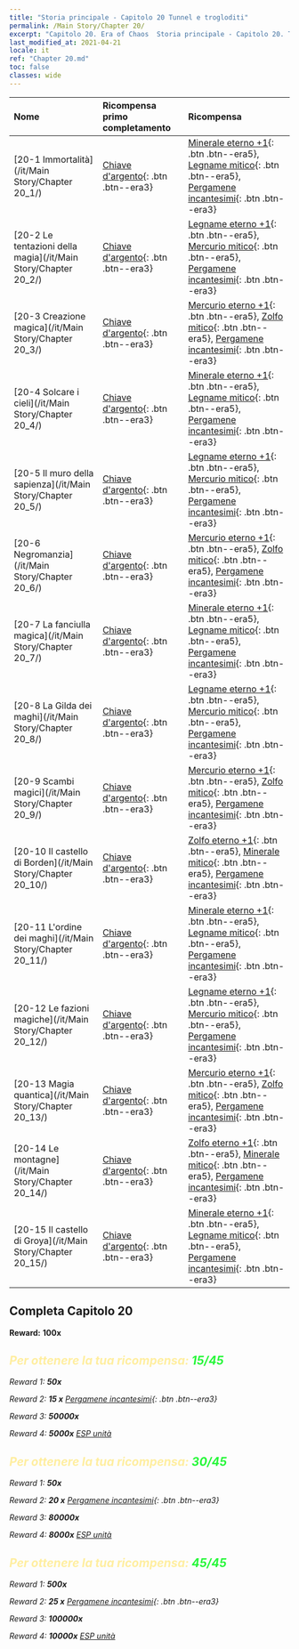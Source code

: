 ```yaml
---
title: "Storia principale - Capitolo 20 Tunnel e trogloditi"
permalink: /Main Story/Chapter 20/
excerpt: "Capitolo 20. Era of Chaos  Storia principale - Capitolo 20. Tunnel e trogloditi"
last_modified_at: 2021-04-21
locale: it
ref: "Chapter 20.md"
toc: false
classes: wide
---
```


  | Nome |  Ricompensa primo completamento | Ricompensa |
  |:------------|:------------|:------------| 
  | [20-1 Immortalità](/it/Main Story/Chapter 20_1/) | [Chiave d'argento](/it/Items/con_693/){: .btn .btn--era3} | [Minerale eterno +1](/it/Items/mat_68/){: .btn .btn--era5}, [Legname mitico](/it/Items/mat_62/){: .btn .btn--era5}, [Pergamene incantesimi](/it/Items/con_694/){: .btn .btn--era3} |
  | [20-2 Le tentazioni della magia](/it/Main Story/Chapter 20_2/) | [Chiave d'argento](/it/Items/con_693/){: .btn .btn--era3} | [Legname eterno +1](/it/Items/mat_69/){: .btn .btn--era5}, [Mercurio mitico](/it/Items/mat_63/){: .btn .btn--era5}, [Pergamene incantesimi](/it/Items/con_694/){: .btn .btn--era3} |
  | [20-3 Creazione magica](/it/Main Story/Chapter 20_3/) | [Chiave d'argento](/it/Items/con_693/){: .btn .btn--era3} | [Mercurio eterno +1](/it/Items/mat_70/){: .btn .btn--era5}, [Zolfo mitico](/it/Items/mat_64/){: .btn .btn--era5}, [Pergamene incantesimi](/it/Items/con_694/){: .btn .btn--era3} |
  | [20-4 Solcare i cieli](/it/Main Story/Chapter 20_4/) | [Chiave d'argento](/it/Items/con_693/){: .btn .btn--era3} | [Minerale eterno +1](/it/Items/mat_68/){: .btn .btn--era5}, [Legname mitico](/it/Items/mat_62/){: .btn .btn--era5}, [Pergamene incantesimi](/it/Items/con_694/){: .btn .btn--era3} |
  | [20-5 Il muro della sapienza](/it/Main Story/Chapter 20_5/) | [Chiave d'argento](/it/Items/con_693/){: .btn .btn--era3} | [Legname eterno +1](/it/Items/mat_69/){: .btn .btn--era5}, [Mercurio mitico](/it/Items/mat_63/){: .btn .btn--era5}, [Pergamene incantesimi](/it/Items/con_694/){: .btn .btn--era3} |
  | [20-6 Negromanzia](/it/Main Story/Chapter 20_6/) | [Chiave d'argento](/it/Items/con_693/){: .btn .btn--era3} | [Mercurio eterno +1](/it/Items/mat_70/){: .btn .btn--era5}, [Zolfo mitico](/it/Items/mat_64/){: .btn .btn--era5}, [Pergamene incantesimi](/it/Items/con_694/){: .btn .btn--era3} |
  | [20-7 La fanciulla magica](/it/Main Story/Chapter 20_7/) | [Chiave d'argento](/it/Items/con_693/){: .btn .btn--era3} | [Minerale eterno +1](/it/Items/mat_68/){: .btn .btn--era5}, [Legname mitico](/it/Items/mat_62/){: .btn .btn--era5}, [Pergamene incantesimi](/it/Items/con_694/){: .btn .btn--era3} |
  | [20-8 La Gilda dei maghi](/it/Main Story/Chapter 20_8/) | [Chiave d'argento](/it/Items/con_693/){: .btn .btn--era3} | [Legname eterno +1](/it/Items/mat_69/){: .btn .btn--era5}, [Mercurio mitico](/it/Items/mat_63/){: .btn .btn--era5}, [Pergamene incantesimi](/it/Items/con_694/){: .btn .btn--era3} |
  | [20-9 Scambi magici](/it/Main Story/Chapter 20_9/) | [Chiave d'argento](/it/Items/con_693/){: .btn .btn--era3} | [Mercurio eterno +1](/it/Items/mat_70/){: .btn .btn--era5}, [Zolfo mitico](/it/Items/mat_64/){: .btn .btn--era5}, [Pergamene incantesimi](/it/Items/con_694/){: .btn .btn--era3} |
  | [20-10 Il castello di Borden](/it/Main Story/Chapter 20_10/) | [Chiave d'argento](/it/Items/con_693/){: .btn .btn--era3} | [Zolfo eterno +1](/it/Items/mat_71/){: .btn .btn--era5}, [Minerale mitico](/it/Items/mat_61/){: .btn .btn--era5}, [Pergamene incantesimi](/it/Items/con_694/){: .btn .btn--era3} |
  | [20-11 L'ordine dei maghi](/it/Main Story/Chapter 20_11/) | [Chiave d'argento](/it/Items/con_693/){: .btn .btn--era3} | [Minerale eterno +1](/it/Items/mat_68/){: .btn .btn--era5}, [Legname mitico](/it/Items/mat_62/){: .btn .btn--era5}, [Pergamene incantesimi](/it/Items/con_694/){: .btn .btn--era3} |
  | [20-12 Le fazioni magiche](/it/Main Story/Chapter 20_12/) | [Chiave d'argento](/it/Items/con_693/){: .btn .btn--era3} | [Legname eterno +1](/it/Items/mat_69/){: .btn .btn--era5}, [Mercurio mitico](/it/Items/mat_63/){: .btn .btn--era5}, [Pergamene incantesimi](/it/Items/con_694/){: .btn .btn--era3} |
  | [20-13 Magia quantica](/it/Main Story/Chapter 20_13/) | [Chiave d'argento](/it/Items/con_693/){: .btn .btn--era3} | [Mercurio eterno +1](/it/Items/mat_70/){: .btn .btn--era5}, [Zolfo mitico](/it/Items/mat_64/){: .btn .btn--era5}, [Pergamene incantesimi](/it/Items/con_694/){: .btn .btn--era3} |
  | [20-14 Le montagne](/it/Main Story/Chapter 20_14/) | [Chiave d'argento](/it/Items/con_693/){: .btn .btn--era3} | [Zolfo eterno +1](/it/Items/mat_71/){: .btn .btn--era5}, [Minerale mitico](/it/Items/mat_61/){: .btn .btn--era5}, [Pergamene incantesimi](/it/Items/con_694/){: .btn .btn--era3} |
  | [20-15 Il castello di Groya](/it/Main Story/Chapter 20_15/) | [Chiave d'argento](/it/Items/con_693/){: .btn .btn--era3} | [Minerale eterno +1](/it/Items/mat_68/){: .btn .btn--era5}, [Legname mitico](/it/Items/mat_62/){: .btn .btn--era5}, [Pergamene incantesimi](/it/Items/con_694/){: .btn .btn--era3} |


## Completa Capitolo 20

 **Reward:**  **100x** <i class="fas fa-gem"/>



## <span style="color: #ffeea0">Per ottenere la tua ricompensa: </span><span style="color: #27f73a">15/45</span>

 Reward 1:  **50x** <i class="fas fa-gem"/>

 Reward 2: **15 x** [Pergamene incantesimi](/it/Items/con_694/){: .btn .btn--era3}

 Reward 3:  **50000x** <i class="fas fa-coins"/>

 Reward 4:  **5000x** [ESP unità](/it/Items/con_902/)



## <span style="color: #ffeea0">Per ottenere la tua ricompensa: </span><span style="color: #27f73a">30/45</span>

 Reward 1:  **50x** <i class="fas fa-gem"/>

 Reward 2: **20 x** [Pergamene incantesimi](/it/Items/con_694/){: .btn .btn--era3}

 Reward 3:  **80000x** <i class="fas fa-coins"/>

 Reward 4:  **8000x** [ESP unità](/it/Items/con_902/)



## <span style="color: #ffeea0">Per ottenere la tua ricompensa: </span><span style="color: #27f73a">45/45</span>

 Reward 1:  **500x** <i class="fas fa-gem"/>

 Reward 2: **25 x** [Pergamene incantesimi](/it/Items/con_694/){: .btn .btn--era3}

 Reward 3:  **100000x** <i class="fas fa-coins"/>

 Reward 4:  **10000x** [ESP unità](/it/Items/con_902/)

